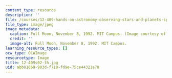 ```yaml
---
content_type: resource
description: ''
file: /courses/12-409-hands-on-astronomy-observing-stars-and-planets-spring-2002/abb81869903df710fd9e75ce44321e78_12-409s02-th.jpg
file_type: image/jpeg
image_metadata:
  caption: Full Moon, November 8, 1992. MIT Campus. (Image courtesy of MIT.)
  credit: ''
  image-alt: Full Moon, November 8, 1992. MIT Campus.
learning_resource_types: []
ocw_type: OCWImage
resourcetype: Image
title: 12-409s02-th.jpg
uid: abb81869-903d-f710-fd9e-75ce44321e78
---
```

